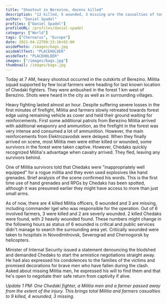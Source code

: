 ```yaml
---
title: "Shootout in Berezino, dozens killed"
description: "12 killed, 5 wounded, 3 missing are the casualties of todays shootout between Militia and Chedaks near Berezino."
author: "Daniel Spadel"
profiles: ["Daniel Spadel"]
profileURL: /profiles/daniel-spadel
category: ["World"]
tags: ["Chernarus", "Europe"]
date: 2021-04-22T09:23:16+02:00
asidePhoto: /images/bags.jpg
asideAltText: "PLACEHOLDER"
asideText: "PLACEHOLDER"
images: ["/images/bags.jpg"]
thumbnail: /images/bags.jpg
---
```


Today at 7 AM, heavy shootout occurred in the outskirts of Berezino. Militia squad supported by few local farmers were heading for last known location of Chedaki fighters. They were ambushed in the forest 1 km west of Berezino. Shots were heard in the city as well as in surrounding villages.

Heavy fighting lasted almost an hour. Despite suffering severe losses in the first minutes of firefight, Militia and farmers slowly retreated towards forest edge using remaining vehicle as cover and held their ground waiting for reinforcements. First some additional patrols from Berezino Militia arrived with additional weaponry and ammunition, as the firefight in the forest was very intense and consumed a lot of ammunition. However, the main reinforcements from Elektrozavodsk were delayed. When they finally arrived on scene, most Militia men were either killed or wounded, some survivors in the forest were taken captive. However, Chedaks quickly recognized Militia's advantage when cavalry arrived. They fled, leaving any survivors behind.

One of Militia survivors told that Chedaks were "inappropriately well equipped" for a rogue militia and they even used explosives like hand grenades. Brief analysis of the scene confirmed his words. This is the first time use of hand grenades and RPGs by Chedaks has been spotted, although it was presumed earlier they might have access to more than just small arms.

As of now, there are 4 killed Militia officers, 6 wounded and 3 are missing, including commander Igel who was responsible for the operation. Out of 6 involved farmers, 3 were killed and 2 are severly wounded. 2 killed Chedaks were found, with 2 heavily wounded found. These numbers might change in the following hours as status of 6 wounded is critical and public services didn't manage to search the surrounding area yet. Critically wounded were taken to hospitals in Novodimitrovsk, Severograd and Chernogorsk by helicopters.

Minister of Internal Security issued a statement denouncing the blodshed and demanded Chedaks to start the armistice negotiations straight away. He had also expressed his condolences to the families of the victims and promised decorations for brave men who have fallen during the clash. Asked about missing Militia men, he expressed his will to find them and that he's open to negotiate their safe return from captivity if alive.

_Update 1 PM: One Chedaki fighter, a Militia men and a farmer passed away from the extent of the injury. This brings total Militia and farmers casualties to 9 killed, 4 wounded, 3 missing._
